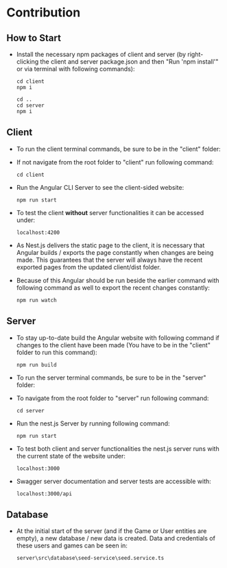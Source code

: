 # Contribution

## How to Start

- Install the necessary npm packages of client and server (by right-clicking the client and server package.json
and then "Run 'npm install'" or via terminal with following commands):
    ```
    cd client
    npm i
  
    cd ..
    cd server
    npm i
    ```

## Client

- To run the client terminal commands, be sure to be in the "client" folder:
- If not navigate from the root folder to "client" run following command:
    ```
    cd client
    ```

- Run the Angular CLI Server to see the client-sided website:
    ```
    npm run start
    ```

- To test the client **without** server functionalities it can be accessed under:
    ```
    localhost:4200
    ```

- As Nest.js delivers the static page to the client, it is necessary that Angular builds / exports the page constantly
when changes are being made. This guarantees that the server will always have the recent exported pages from the 
updated client/dist folder.
- Because of this Angular should be run beside the earlier command with following command as well to export
the recent changes constantly:
    ```
    npm run watch
    ```

## Server

- To stay up-to-date build the Angular website with following command if changes to the client have been made (You have to be
in the "client" folder to run this command):
    ```
    npm run build
    ```

- To run the server terminal commands, be sure to be in the "server" folder:
- To navigate from the root folder to "server" run following command:
    ```
    cd server
    ```
  
- Run the nest.js Server by running following command:
    ```
    npm run start
    ```

- To test both client and server functionalities the nest.js server runs with the current state of the website under:
    ```
    localhost:3000
    ```

- Swagger server documentation and server tests are accessible with:
    ```
    localhost:3000/api
    ```
  
## Database

- At the initial start of the server (and if the Game or User entities are empty), a new database / new data is created.
Data and credentials of these users and games can be seen in:
    ```
    server\src\database\seed-service\seed.service.ts
    ```